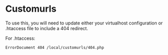 # Customurls

To use this, you will need to update either your virtualhost configuration or .htaccess file to include a 404 redirect.

For .htaccess:
```
ErrorDocument 404 /local/customurls/404.php
```